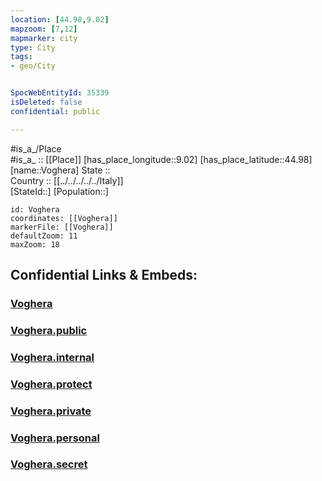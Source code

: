 ```yaml
---
location: [44.98,9.02] 
mapzoom: [7,12] 
mapmarker: city 
type: City
tags:
- geo/City


SpocWebEntityId: 35339
isDeleted: false
confidential: public

---
```

#is_a_/Place  
#is_a_ :: [[Place]] 
[has_place_longitude::9.02] 
[has_place_latitude::44.98] 
[name::Voghera] 
State ::  
Country :: [[../../../../../Italy]]  
[StateId::] 
[Population::] 



```leaflet
id: Voghera
coordinates: [[Voghera]] 
markerFile: [[Voghera]] 
defaultZoom: 11 
maxZoom: 18
```


## Confidential Links & Embeds: 

### [Voghera](/_Standards/Earth/Continent/Europe/Europe~South/Italy/regions~Italy/Lombardy/Pavia.Province/City/Voghera.md) 

### [Voghera.public](/_public/Earth/Continent/Europe/Europe~South/Italy/regions~Italy/Lombardy/Pavia.Province/City/Voghera.public.md) 

### [Voghera.internal](/_internal/Earth/Continent/Europe/Europe~South/Italy/regions~Italy/Lombardy/Pavia.Province/City/Voghera.internal.md) 

### [Voghera.protect](/_protect/Earth/Continent/Europe/Europe~South/Italy/regions~Italy/Lombardy/Pavia.Province/City/Voghera.protect.md) 

### [Voghera.private](/_private/Earth/Continent/Europe/Europe~South/Italy/regions~Italy/Lombardy/Pavia.Province/City/Voghera.private.md) 

### [Voghera.personal](/_personal/Earth/Continent/Europe/Europe~South/Italy/regions~Italy/Lombardy/Pavia.Province/City/Voghera.personal.md) 

### [Voghera.secret](/_secret/Earth/Continent/Europe/Europe~South/Italy/regions~Italy/Lombardy/Pavia.Province/City/Voghera.secret.md)

